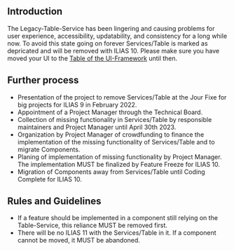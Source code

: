 ## Introduction

The Legacy-Table-Service has been lingering and causing problems for user experience, accessibility, updatability, and consistency for a long while now. To avoid this state going on forever Services/Table is marked as depricated and will be removed with ILIAS 10. Please make sure you have moved your UI to the [Table of the UI-Framework](https://github.com/ILIAS-eLearning/ILIAS/tree/trunk/components/ILIAS/UI/src/Component/Table) until then.

## Further process
* Presentation of the project to remove Services/Table at the Jour Fixe for big projects for ILIAS 9 in February 2022.
* Appointment of a Project Manager through the Technical Board.
* Collection of missing functionality in Services/Table by responsible maintainers and Project Manager until April 30th 2023.
* Organization by Project Manager of crowdfunding to finance the implementation of the missing functionality of Services/Table and to migrate Components.
* Planing of implementation of missing functionality by Project Manager. The implementation MUST be finalized by Feature Freeze for ILIAS 10.
* Migration of Components away from Services/Table until Coding Complete for ILIAS 10.

## Rules and Guidelines
* If a feature should be implemented in a component still relying on the Table-Service, this reliance MUST be removed first.
* There will be no ILIAS 11 with the Services/Table in it. If a component cannot be moved, it MUST be abandoned.